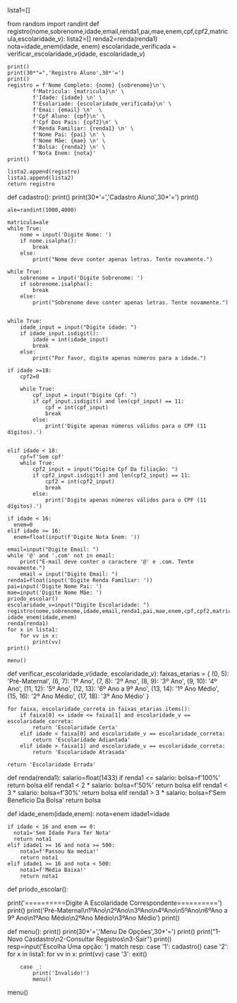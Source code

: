 lista1=[]

from random import randint
def registro(nome,sobrenome,idade,email,renda1,pai,mae,enem,cpf,cpf2,matricula,escolaridade_v):
    lista2=[]
    renda2=renda(renda1)
    nota=idade_enem(idade, enem)
    escolaridade_verificada = verificar_escolaridade_v(idade, escolaridade_v)

    print()
    print(30*"=",'Registro Aluno',30*'=')
    print()
    registro = f'Nome Completo: {nome} {sobrenome}\n'\
            f'Matricula: {matricula}\n' \
            f'Idade: {idade} \n' \
            f'Esolariade: {escolaridade_verificada}\n' \
            f'Emai: {email} \n'  \
            f'Cpf Aluno: {cpf}\n' \
            f'Cpf Dos Pais: {cpf2}\n' \
            f'Renda Familiar: {renda1} \n' \
            f'Nome Pai: {pai} \n' \
            f'Nome Mãe: {mae} \n' \
            f'Bolsa: {renda2} \n' \
            f'Nota Enem: {nota}'
    print()

    lista2.append(registro)
    lista1.append(lista2)
    return registro




def cadastro():
    print()
    print(30*'=','Cadastro Aluno',30*'=')
    print()

    ale=randint(1000,4000)

    matricula=ale
    while True:
        nome = input('Digite Nome: ')
        if nome.isalpha():
            break
        else:
            print("Nome deve conter apenas letras. Tente novamente.")

    while True:
        sobrenome = input('Digite Sobrenome: ')
        if sobrenome.isalpha():
            break
        else:
            print("Sobrenome deve conter apenas letras. Tente novamente.")


    while True:
        idade_input = input("Digite idade: ")
        if idade_input.isdigit():  
            idade = int(idade_input)
            break
        else:
            print("Por favor, digite apenas números para a idade.")

    if idade >=18:
        cpf2=0

        while True:
            cpf_input = input("Digite Cpf: ")
            if cpf_input.isdigit() and len(cpf_input) == 11:
                cpf = int(cpf_input)
                break
            else:
                print('Digite apenas números válidos para o CPF (11 dígitos).')


    elif idade < 18:
        cpf=f'Sem cpf'
        while True:
            cpf2_input = input("Digite Cpf Da filiação: ")
            if cpf2_input.isdigit() and len(cpf2_input) == 11:
                cpf2 = int(cpf2_input)
                break
            else:
                print('Digite apenas números válidos para o CPF (11 dígitos).')

    if idade < 16:
      enem=0
    elif idade >= 16:
      enem=float(input(f'Digite Nota Enem: '))

    email=input("Digite Email: ")
    while '@' and '.com' not in email:
        print("E-mail deve conter o caractere '@' e .com. Tente novamente.")
        email = input("Digite Email: ")
    renda1=float(input('Digite Renda Familiar: '))
    pai=input('Digite Nome Pai: ')
    mae=input('Digite Nome Mãe: ')
    priodo_escolar()
    escolaridade_v=input("Digite Escolaridade: ")
    registro(nome,sobrenome,idade,email,renda1,pai,mae,enem,cpf,cpf2,matricula,escolaridade_v)
    idade_enem(idade,enem)
    renda(renda1)
    for x in lista1:
        for vv in x:
            print(vv)
    print()

    menu()

def verificar_escolaridade_v(idade, escolaridade_v):
    faixas_etarias = {
        (0, 5): 'Pré-Maternal',
        (6, 7): '1º Ano',
        (7, 8): '2º Ano',
        (8, 9): '3º Ano',
        (9, 10): '4º Ano',
        (11, 12): '5º Ano',
        (12, 13): '6º Ano a 9º Ano',
        (13, 14): '1º Ano  Médio',
        (15, 16): '2º Ano  Médio',
        (17, 18): '3º Ano  Médio'
    }

    for faixa, escolaridade_correta in faixas_etarias.items():
        if faixa[0] <= idade <= faixa[1] and escolaridade_v == escolaridade_correta:
            return 'Escolaridade Certa'
        elif idade < faixa[0] and escolaridade_v == escolaridade_correta:
            return 'Escolaridade Adiantada'
        elif idade > faixa[1] and escolaridade_v == escolaridade_correta:
            return 'Escolaridade Atrasada'

    return 'Escolaridade Errada'




def renda(renda1):
    salario=float(1433)
    if renda1 <= salario:
        bolsa=f'100%'
        return bolsa
    elif renda1 < 2 * salario:
        bolsa=f'50%'
        return bolsa
    elif renda1 < 3 * salario:
        bolsa=f'30%'
        return bolsa
    elif renda1 > 3 * salario:
      bolsa=f'Sem Beneficio Da Bolsa'
      return bolsa



def idade_enem(idade,enem):
    nota=enem
    idade1=idade

    if idade < 16 and enem == 0:
      nota1='Sem Idade Para Ter Nota'
      return nota1
    elif idade1 >= 16 and nota >= 500:
        nota1=f'Passou Na media!'
        return nota1
    elif idade1 >= 16 and nota < 500:
        nota1=f'Média Baixa!'
        return nota1

def priodo_escolar():

  print('==========Digite A Escolaridade Correspondente==========')
  print()
  print('Pré-Maternal\n1ºAno\n2ºAno\n3ºAno\n4ºAno\n5ºAno\n6ºAno a 9º Ano\n1ºAno Médio\n2ºAno Médio\n3ºAno Médio')
  print()


def menu():
    print()
    print(30*'=','Menu De Opções',30*'=')
    print()
    print("1-Novo Casdastro\n2-Consultar Registros\n3-Sair")
    print()
    resp=input('Escolha Uma opção: ')
    match resp:
        case '1':
            cadastro()
        case '2':
            for x in lista1:
                for vv in x:
                    print(vv)
        case '3':
            exit()

        case _:
            print('Invalido!')
            menu()


menu()
